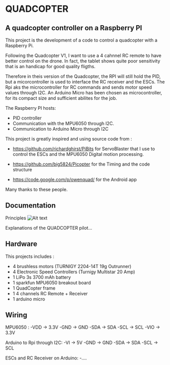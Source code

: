 QUADCOPTER
==========

A quadcopter controller on a Raspberry PI
------------------------------------------

This project is the development of a code to control a quadcopter
with a Raspberry Pi.

Following the Quadcopter V1, I want to use a 4 cahnnel RC remote to have better
control on the drone. In fact, the tablet shows quite poor sensitivity that is
an handicap for good quality fligths.

Therefore in theis version of the Quadcopter, the RPI will still hold the PID,
but a micorcontroller is used to interface the RC receiver and the ESCs. The Rpi
aks the microcontroller for RC commands and sends motor speed values through I2C.
An Arduino Micro has been chosen as microcontroller, for its compact size and
sufficient abilites for the job.

The Raspberry PI hosts:
- PID controller
- Communication with the MPU6050 through I2C.
- Communication to Arduino Micro through I2C


This project is greatly inspired and using source code from :
- https://github.com/richardghirst/PiBits
for ServoBlaster that I use to control the ESCs and the MPU6050 Digital motion processing.

- https://github.com/big5824/Picopter
for the Timing and the code structure

- https://code.google.com/p/owenquad/
for the Android app

Many thanks to these people.

Documentation
-------------

Principles
![Alt text](./relative/principles.png?raw=true "Principles Diagram")

Explanations of the QUADCOPTER pilot...


Hardware
--------

This projects includes :
- 4 brushless motors (TURNIGY 2204-14T 19g Outrunner)
- 4 Electronic Speed Controllers (Turnigy Multistar 20 Amp)
- 1 LiPo 3s 3700 mAh battery
- 1 sparkfun MPU6050 breakout board
- 1 QuadCopter frame
- 1 4 channels RC Remote + Receiver
- 1 arduino micro

Wiring
------

MPU6050 :
-VDD -> 3.3V
-GND -> GND
-SDA -> SDA
-SCL -> SCL
-VIO -> 3.3V

Arduino to Rpi through I2C:
-VI  -> 5V
-GND -> GND
-SDA -> SDA
-SCL -> SCL


ESCs and RC Receiver on Arduino:
-....

